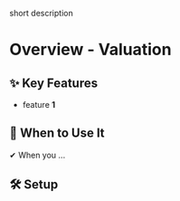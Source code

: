 short description

# Overview - Valuation

## ✨ Key Features

- feature **1**

## 📌 When to Use It

✔ When you ...

## 🛠️ Setup
